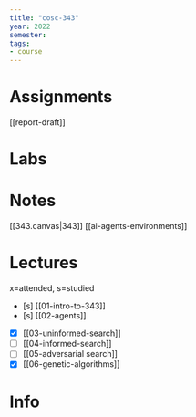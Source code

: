 ```yaml
---
title: "cosc-343"
year: 2022
semester: 
tags: 
- course
---
```

# Assignments
[[report-draft]]

# Labs

# Notes

[[343.canvas|343]]
[[ai-agents-environments]]

# Lectures
x=attended, s=studied
- [s] [[01-intro-to-343]]
- [s] [[02-agents]]
- [x] [[03-uninformed-search]]
- [ ] [[04-informed-search]]
- [ ] [[05-adversarial search]]
- [x] [[06-genetic-algorithms]]

# Info
